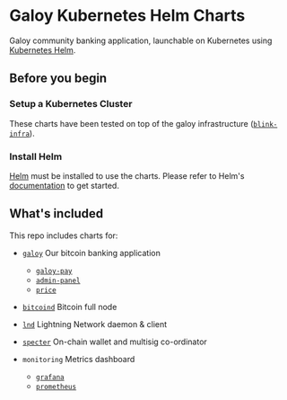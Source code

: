 # Galoy Kubernetes Helm Charts

Galoy community banking application, launchable on Kubernetes using [Kubernetes Helm](https://github.com/helm/helm).

## Before you begin

### Setup a Kubernetes Cluster

These charts have been tested on top of the galoy infrastructure ([`blink-infra`](https://github.com/blinkbitcoin/blink-infra)).

### Install Helm
[Helm](https://helm.sh) must be installed to use the charts.
Please refer to Helm's [documentation](https://helm.sh/docs/) to get started.

## What's included

This repo includes charts for:
- [`galoy`](https://github.com/GaloyMoney/galoy) Our bitcoin banking application
  - [`galoy-pay`](https://github.com/GaloyMoney/galoy-pay)
  - [`admin-panel`](https://github.com/GaloyMoney/admin-panel)
  - [`price`](https://github.com/GaloyMoney/price)

- [`bitcoind`](https://github.com/bitcoin/bitcoin) Bitcoin full node

- [`lnd`](https://github.com/lightningnetwork/lnd) Lightning Network daemon & client

- [`specter`](https://github.com/cryptoadvance/specter-desktop) On-chain wallet and multisig co-ordinator

- `monitoring` Metrics dashboard
  - [`grafana`](https://github.com/grafana/grafana)
  - [`prometheus`](https://github.com/prometheus/prometheus)
